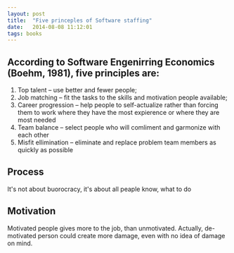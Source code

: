 ```yaml
---
layout: post
title:  "Five princeples of Software staffing"
date:   2014-08-08 11:12:01
tags: books
---
```


According to Software Engenirring Economics (Boehm, 1981), five principles are:
---------------

1.  Top talent – use better and fewer people;
2.  Job matching – fit the tasks to the skills and motivation people available;
3.  Career progression – help people to self-actualize rather than forcing them to work where they have the most expierence or where they are most needed
4.  Team balance – select people who will comliment and garmonize with each other
5.  Misfit ellimination – eliminate and replace problem team members as quickly as possible

Process
-----
It's not about buorocracy, it's about all peaple know, what to do

Motivation
------
Motivated people gives more to the job, than unmotivated. Actually, de-motivated person could create more damage, even with no idea of damage on mind.


